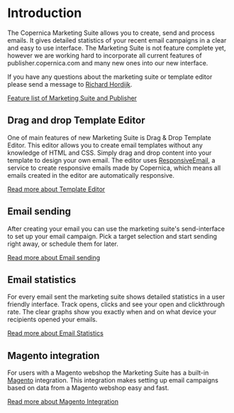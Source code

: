 # Introduction

The Copernica Marketing Suite allows you to create, send and process emails. 
It gives detailed statistics of your recent email campaigns in a clear
and easy to use interface. The Marketing Suite is not feature complete yet, 
however we are working hard to incorporate all current features of publisher.copernica.com
and many new ones into our new interface.

If you have any questions about the marketing suite or template editor please send a message
to [Richard Hordijk](mailto:richard.hordijk@copernica.com).


[Feature list of Marketing Suite and Publisher](copernica-docs:MarketingSuite/feature-parity)

## Drag and drop Template Editor

One of main features of new Marketing Suite is Drag & Drop Template Editor. This
editor allows you to create email templates without any knowledge of HTML and CSS.
Simply drag and drop content into your template to design your own email. The editor
uses [ResponsiveEmail](http://www.responsiveemail.com), a service to create responsive emails
made by Copernica, which means all emails created in the editor are automatically responsive.

[Read more about Template Editor](copernica-docs:MarketingSuite/template-editor/introduction)

## Email sending

After creating your email you can use the marketing suite's send-interface to set up
your email campaign. Pick a target selection and start sending right away, or schedule
them for later. 

[Read more about Email sending](copernica-docs:MarketingSuite/send-app/introduction)

## Email statistics

For every email sent the marketing suite shows detailed statistics in a user friendly
interface. Track opens, clicks and see your open and clickthrough rate. The clear
graphs show you exactly when and on what device your recipients opened your emails. 

[Read more about Email Statistics](copernica-docs:MarketingSuite/statistics/introduction)

## Magento integration

For users with a Magento webshop the Marketing Suite has a built-in [Magento](http://magento.com) integration. 
This integration makes setting up email campaigns based on data from a Magento webshop easy and fast.

[Read more about Magento Integration](copernica-docs:MarketingSuite/magento-integration/introduction)


